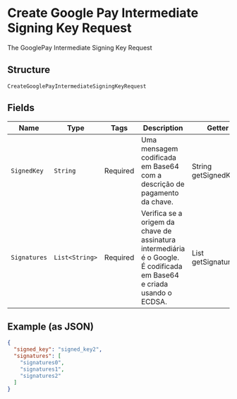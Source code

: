 
# Create Google Pay Intermediate Signing Key Request

The GooglePay Intermediate Signing Key Request

## Structure

`CreateGooglePayIntermediateSigningKeyRequest`

## Fields

| Name | Type | Tags | Description | Getter | Setter |
|  --- | --- | --- | --- | --- | --- |
| `SignedKey` | `String` | Required | Uma mensagem codificada em Base64 com a descrição de pagamento da chave. | String getSignedKey() | setSignedKey(String signedKey) |
| `Signatures` | `List<String>` | Required | Verifica se a origem da chave de assinatura intermediária é o Google. É codificada em Base64 e criada usando o ECDSA. | List<String> getSignatures() | setSignatures(List<String> signatures) |

## Example (as JSON)

```json
{
  "signed_key": "signed_key2",
  "signatures": [
    "signatures0",
    "signatures1",
    "signatures2"
  ]
}
```

